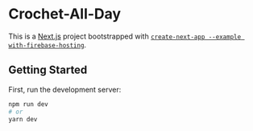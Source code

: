 # Crochet-All-Day
This is a [Next.js](https://nextjs.org/) project bootstrapped with [`create-next-app --example with-firebase-hosting`](https://github.com/vercel/next.js/tree/canary/examples/with-firebase-hosting).

## Getting Started

First, run the development server:

```bash
npm run dev
# or
yarn dev
```
